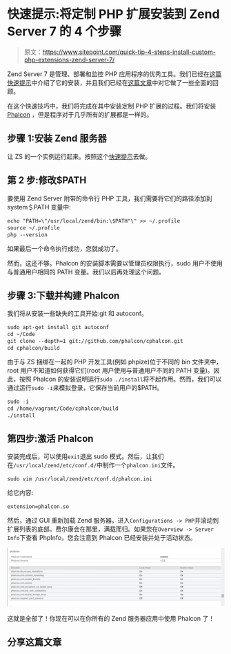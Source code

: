 # 快速提示:将定制 PHP 扩展安装到 Zend Server 7 的 4 个步骤

> 原文：<https://www.sitepoint.com/quick-tip-4-steps-install-custom-php-extensions-zend-server-7/>

Zend Server 7 是管理、部署和监控 PHP 应用程序的优秀工具。我们已经在[这篇快速提示](https://www.sitepoint.com/quick-tip-install-zend-server-7-ubuntu-14-04-vagrant-box/)中介绍了它的安装，并且我们已经在[这篇文章](https://www.sitepoint.com/getting-know-zend-server-7/)中对它做了一些全面的回顾。

在这个快速技巧中，我们将完成在其中安装定制 PHP 扩展的过程。我们将安装 [Phalcon](http://phalconphp.com) ，但是程序对于几乎所有的扩展都是一样的。

## 步骤 1:安装 Zend 服务器

让 ZS 的一个实例运行起来。按照这个[快速提示](https://www.sitepoint.com/quick-tip-install-zend-server-7-ubuntu-14-04-vagrant-box/)去做。

## 第 2 步:修改$PATH

要使用 Zend Server 附带的命令行 PHP 工具，我们需要将它们的路径添加到 system＄PATH 变量中:

```
echo "PATH=\"/usr/local/zend/bin:\$PATH"\" >> ~/.profile
source ~/.profile 
php --version
```

如果最后一个命令执行成功，您就成功了。

然而，这还不够。Phalcon 的安装脚本需要以管理员权限执行，sudo 用户不使用与普通用户相同的 PATH 变量。我们以后再处理这个问题。

## 步骤 3:下载并构建 Phalcon

我们将从安装一些缺失的工具开始:git 和 autoconf。

```
sudo apt-get install git autoconf
cd ~/Code
git clone --depth=1 git://github.com/phalcon/cphalcon.git
cd cphalcon/build
```

由于与 ZS 捆绑在一起的 PHP 开发工具(例如 phpize)位于不同的 bin 文件夹中，root 用户不知道如何获得它们(root 用户使用与普通用户不同的 PATH 变量)。因此，按照 Phalcon 的安装说明运行`sudo ./install`将不起作用。然而，我们可以通过运行`sudo -i`来模拟登录，它保存当前用户的$PATH。

```
sudo -i
cd /home/vagrant/Code/cphalcon/build
./install
```

## 第四步:激活 Phalcon

安装完成后，可以使用`exit`退出 sudo 模式。然后，让我们在`/usr/local/zend/etc/conf.d/`中制作一个`phalcon.ini`文件。

```
sudo vim /usr/local/zend/etc/conf.d/phalcon.ini
```

给它内容:

```
extension=phalcon.so
```

然后，通过 GUI 重新加载 Zend 服务器。进入`Configurations -> PHP`并滚动到扩展列表的底部。费尔康会在那里，满载而归。如果您在`Overview -> Server Info`下查看 PhpInfo，您会注意到 Phalcon 已经安装并处于活动状态。

![](img/fa2bb7235b82a85070dd879da7d429a4.png)

这就是全部了！你现在可以在你所有的 Zend 服务器应用中使用 Phalcon 了！

## 分享这篇文章